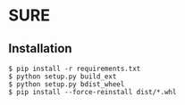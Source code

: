 # SURE

## Installation

```shell
$ pip install -r requirements.txt
$ python setup.py build_ext 
$ python setup.py bdist_wheel
$ pip install --force-reinstall dist/*.whl
```

